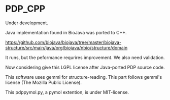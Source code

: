 # PDP_CPP
Under development.

Java implementation found in BioJava was ported to C++. 

https://github.com/biojava/biojava/tree/master/biojava-structure/src/main/java/org/biojava/nbio/structure/domain

It runs, but the peformance requrires improvement. We also need validation.

Now considering give this LGPL license after Java-ported PDP source code.

This software uses gemmi for structure-reading. This part follows gemmi's license (The Mozilla Public License).

This pdppymol.py, a pymol extention, is under MIT-license.


